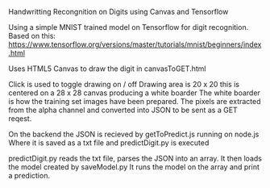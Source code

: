 Handwritting Recongnition on Digits using Canvas and Tensorflow

Using a simple MNIST trained model on Tensorflow for digit recognition. 
Based on this:
https://www.tensorflow.org/versions/master/tutorials/mnist/beginners/index.html

Uses HTML5 Canvas to draw the digit in canvasToGET.html

Click is used to toggle drawing on / off
Drawing area is 20 x 20 this is centered on a 28 x 28 canvas producing a white boarder
The white boarder is how the training set images have been prepared.
The pixels are extracted from the alpha channel and converted into JSON to be sent as a GET reqest.

On the backend the JSON is recieved by getToPredict.js running on node.js
Where it is saved as a txt file and predictDigit.py is executed

predictDigit.py reads the txt file, parses the JSON into an array.
It then loads the model created by saveModel.py
It runs the model on the array and print a prediction.
